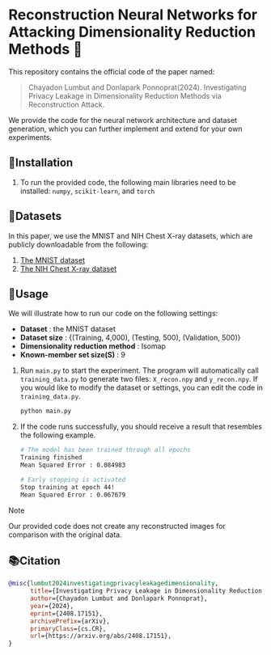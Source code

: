 # Reconstruction Neural Networks for Attacking Dimensionality Reduction Methods :space_invader:

 This repository contains the official code of the paper named:
 > Chayadon Lumbut and Donlapark Ponnoprat(2024). Investigating Privacy Leakage in Dimensionality Reduction Methods via Reconstruction Attack.

We provide the code for the neural network architecture and dataset generation, which you can further implement and extend for your own experiments.

## 🔧Installation
1. To run the provided code, the following main libraries need to be installed: `numpy`, `scikit-learn`, and `torch`

## 📂Datasets
In this paper, we use the MNIST and NIH Chest X-ray datasets, which are publicly downloadable from the following:
1. [The MNIST dataset](https://keras.io/api/datasets/mnist/)
2. [The NIH Chest X-ray dataset](https://www.kaggle.com/datasets/nih-chest-xrays/data)

## 🤖Usage
We will illustrate how to run our code on the following settings:
 - **Dataset** : the MNIST dataset
 - **Dataset size** : {(Training, 4,000), (Testing, 500), (Validation, 500)}
 - **Dimensionality reduction method** : Isomap
 - **Known-member set size(S)** : 9
1. Run `main.py` to start the experiment. The program will automatically call `training_data.py` to generate two files: `X_recon.npy` and `y_recon.npy`. If you would like to modify the dataset or settings, you can edit the code in `training_data.py`.
      ```bash
      python main.py
      ```
2. If the code runs successfully, you should receive a result that resembles the following example.
      ```bash
      # The model has been trained through all epochs
      Training finished
      Mean Squared Error : 0.084983

      # Early stopping is activated
      Stop training at epoch 44!
      Mean Squared Error : 0.067679
      ```
> [!NOTE]
> Our provided code does not create any reconstructed images for comparison with the original data.
## 📚Citation
```bibtex
@misc{lumbut2024investigatingprivacyleakagedimensionality,
      title={Investigating Privacy Leakage in Dimensionality Reduction Methods via Reconstruction Attack}, 
      author={Chayadon Lumbut and Donlapark Ponnoprat},
      year={2024},
      eprint={2408.17151},
      archivePrefix={arXiv},
      primaryClass={cs.CR},
      url={https://arxiv.org/abs/2408.17151}, 
}
```
